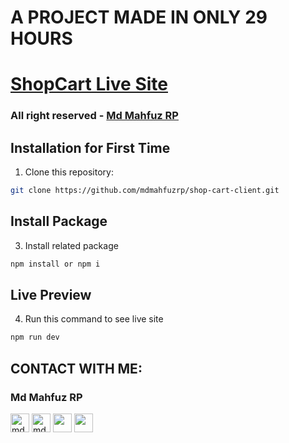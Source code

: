 # A PROJECT MADE IN ONLY 29 HOURS
# [ShopCart Live Site](https://rtexus-frontend-task.vercel.app/)

### All right reserved - [Md Mahfuz RP](https://mahfuzrp.netlify.app)

## Installation for First Time
1. Clone this repository:
```sh
git clone https://github.com/mdmahfuzrp/shop-cart-client.git
```

## Install Package
3. Install related package
```sh
npm install or npm i
```

## Live Preview
4. Run this command to see live site

```sh
npm run dev
```

## CONTACT WITH ME:
### Md Mahfuz RP
<div align="left">
<a href="https://fb.com/mdmahfuzrp" target="blank"><img align="center" src="https://i.ibb.co/6bbvqCG/facebook-256x256.png" alt="mdmahfuzrp" height="30" width="30" /></a>
<a href="https://instagram.com/mdmahfuzrp" target="blank"><img align="center" src="https://i.ibb.co/tX0CDxd/instagram-256x256.png" alt="mdmahfuzrp" height="30" width="30" /></a>
<a href="https://twitter.com/mdmahfuzrp" target="blank"><img align="center" src="https://i.ibb.co/9VDdfFG/twitter-256x256.png" height="30" width="30" /></a>
<a href="https://www.linkedin.com/in/mdmahfuzrp" target="blank"><img align="center" src="https://i.ibb.co/FgZy8DM/linkedin-original-256x256.png" height="30" width="30" /></a>